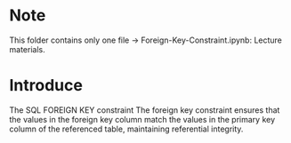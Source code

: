 # Note
This folder contains only one file -> Foreign-Key-Constraint.ipynb: Lecture materials.
# Introduce
The SQL FOREIGN KEY constraint The foreign key constraint ensures that the values in the foreign key column match the values in the primary key column of the referenced table, maintaining referential integrity.
